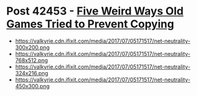 # Post 42453 - [Five Weird Ways Old Games Tried to Prevent Copying](https://www.ifixit.com/News/42453/five-weird-ways-old-games-tried-to-prevent-copying)

- https://valkyrie.cdn.ifixit.com/media/2017/07/05171517/net-neutrality-300x200.png
- https://valkyrie.cdn.ifixit.com/media/2017/07/05171517/net-neutrality-768x512.png
- https://valkyrie.cdn.ifixit.com/media/2017/07/05171517/net-neutrality-324x216.png
- https://valkyrie.cdn.ifixit.com/media/2017/07/05171517/net-neutrality-450x300.png
